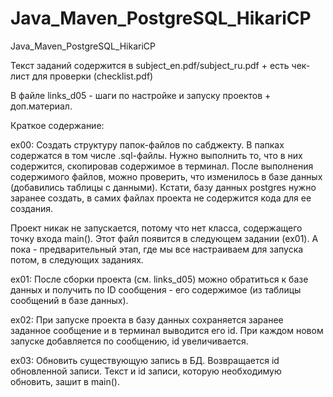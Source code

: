 # Java_Maven_PostgreSQL_HikariCP
Java_Maven_PostgreSQL_HikariCP

Текст заданий содержится в subject_en.pdf/subject_ru.pdf + есть чек-лист для проверки (checklist.pdf)

В файле links_d05 - шаги по настройке и запуску проектов + доп.материал.

Краткое содержание:

ex00:
Создать структуру папок-файлов по сабджекту.
В папках содержатся в том числе .sql-файлы. Нужно выполнить то, что в них содержится, скопировав содержимое в терминал.
После выполнения содержимого файлов, можно проверить, что изменилось в базе данных (добавились таблицы с данными). Кстати, базу данных postgres нужно заранее создать, в самих файлах проекта не содержится кода для ее создания.

Проект никак не запускается, потому что нет класса, содержащего точку входа main(). Этот файл появится в следующем задании (ex01). А пока - предварительный этап, где мы все настраиваем для запуска потом, в следующих заданиях.

ex01:
После сборки проекта (см. links_d05) можно обратиться к базе данных и получить по ID сообщения - его содержимое (из таблицы сообщений в базе данных).

ex02:
При запуске проекта в базу данных сохраняется заранее заданное сообщение и в терминал выводится его id. При каждом новом запуске добавляется по сообщению, id увеличивается.

ex03:
Обновить существующую запись в БД. Возвращается id обновленной записи. Текст и id записи, которую необходимую обновить, зашит в main().
